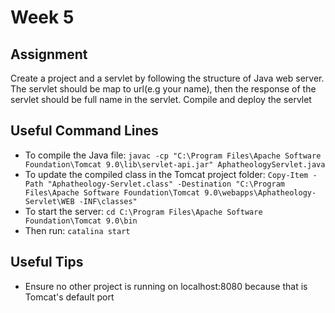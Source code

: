 # Week 5

## Assignment 
Create a project and a servlet by following the structure of Java web server. The servlet should be map to url(e.g your name), then the response of the servlet should be full name in the servlet. Compile and deploy the servlet

## Useful Command Lines
- To compile the Java file: `javac -cp "C:\Program Files\Apache Software Foundation\Tomcat 9.0\lib\servlet-api.jar" AphatheologyServlet.java`
- To update the compiled class in the Tomcat project folder: `Copy-Item -Path "Aphatheology-Servlet.class" -Destination "C:\Program Files\Apache Software Foundation\Tomcat 9.0\webapps\Aphatheology-Servlet\WEB -INF\classes"`
- To start the server: `cd C:\Program Files\Apache Software Foundation\Tomcat 9.0\bin`
- Then run: `catalina start`

## Useful Tips
- Ensure no other project is running on localhost:8080 because that is Tomcat's default port